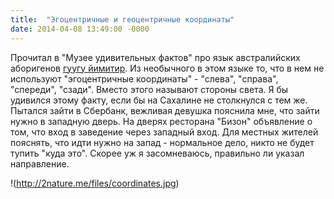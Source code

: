 ```yaml
---
title:  "Эгоцентричные и геоцентричные координаты"
date: 2014-04-08 13:49:00 -0000
---
```


Прочитал в "Музее удивительных фактов" про язык австралийских аборигенов [гуугу йимитир](http://muzey-factov.ru/tag/languages#5922). Из необычного в этом языке то, что в нем не используют "эгоцентричные координаты" - "слева", "справа", "спереди", "сзади". Вместо этого называют стороны света. Я бы удивился этому факту, если бы на Сахалине не столкнулся с тем же. Пытался зайти в Сбербанк, вежливая девушка пояснила мне, что зайти нужно в западную дверь. На дверях ресторана "Бизон" объявление о том, что вход в заведение через западный вход. Для местных жителей пояснять, что идти нужно на запад - нормальное дело, никто не будет тупить "куда это". Скорее уж я засомневаюсь, правильно ли указал направление.

!(http://2nature.me/files/coordinates.jpg)